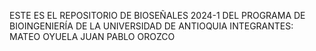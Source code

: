 ESTE ES EL REPOSITORIO DE BIOSEÑALES 2024-1 DEL PROGRAMA DE BIOINGENIERÍA DE LA UNIVERSIDAD DE ANTIOQUIA
INTEGRANTES:
MATEO OYUELA
JUAN PABLO OROZCO

